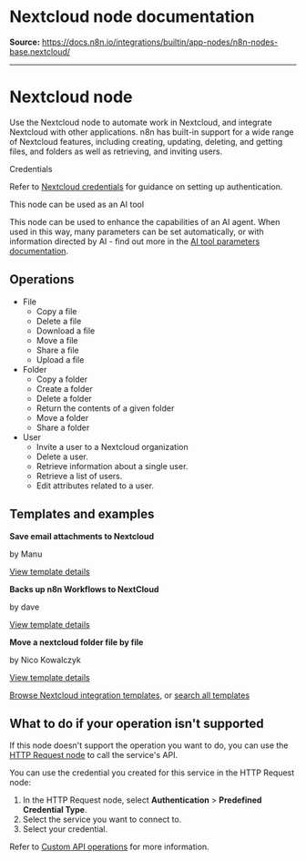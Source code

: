 # Nextcloud node documentation

**Source:** https://docs.n8n.io/integrations/builtin/app-nodes/n8n-nodes-base.nextcloud/

---

# Nextcloud node

Use the Nextcloud node to automate work in Nextcloud, and integrate Nextcloud with other applications. n8n has built-in support for a wide range of Nextcloud features, including creating, updating, deleting, and getting files, and folders as well as retrieving, and inviting users.

Credentials

Refer to [Nextcloud credentials](../../credentials/nextcloud/) for guidance on setting up authentication.

This node can be used as an AI tool

This node can be used to enhance the capabilities of an AI agent. When used in this way, many parameters can be set automatically, or with information directed by AI - find out more in the [AI tool parameters documentation](../../../../advanced-ai/examples/using-the-fromai-function/).

## Operations

- File
  - Copy a file
  - Delete a file
  - Download a file
  - Move a file
  - Share a file
  - Upload a file
- Folder
  - Copy a folder
  - Create a folder
  - Delete a folder
  - Return the contents of a given folder
  - Move a folder
  - Share a folder
- User
  - Invite a user to a Nextcloud organization
  - Delete a user.
  - Retrieve information about a single user.
  - Retrieve a list of users.
  - Edit attributes related to a user.

## Templates and examples

**Save email attachments to Nextcloud**

by Manu

[View template details](https://n8n.io/workflows/1344-save-email-attachments-to-nextcloud/)

**Backs up n8n Workflows to NextCloud**

by dave

[View template details](https://n8n.io/workflows/175-backs-up-n8n-workflows-to-nextcloud/)

**Move a nextcloud folder file by file**

by Nico Kowalczyk

[View template details](https://n8n.io/workflows/1994-move-a-nextcloud-folder-file-by-file/)

[Browse Nextcloud integration templates](https://n8n.io/integrations/nextcloud/), or [search all templates](https://n8n.io/workflows/)

## What to do if your operation isn't supported

If this node doesn't support the operation you want to do, you can use the [HTTP Request node](../../core-nodes/n8n-nodes-base.httprequest/) to call the service's API.

You can use the credential you created for this service in the HTTP Request node:

1. In the HTTP Request node, select **Authentication** > **Predefined Credential Type**.
2. Select the service you want to connect to.
3. Select your credential.

Refer to [Custom API operations](../../../custom-operations/) for more information.
